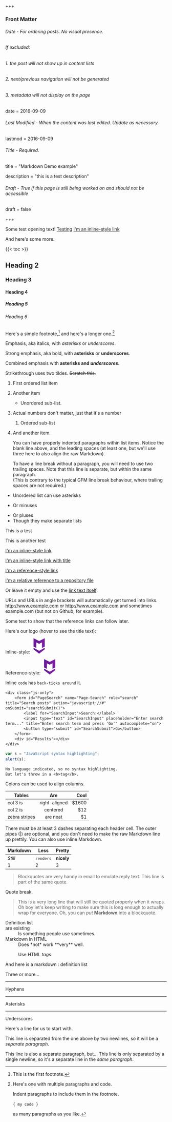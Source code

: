 +++
### Front Matter

###### Date - For ordering posts. No visual presence.
###### If excluded: 
###### 1. the post will not show up in content lists 
###### 2. next/previous navigation will not be generated
###### 3. metadata will not display on the page
date = 2016-09-09

###### Last Modified - When the content was last edited. Update as necessary.
lastmod = 2016-09-09

###### Title - Required.
title = "Markdown Demo example"

description = "this is a test description"

###### Draft - True if this page is still being worked on and should not be accessible
draft = false

+++

Some test opening text! <a href="http://google.ca">Testing</a> [I'm an inline-style link](https://www.google.com)

And here's some more.

{{< toc >}}

## Heading 2
### Heading 3
#### Heading 4
##### Heading 5
###### Heading 6

Here's a simple footnote,[^1] and here's a longer one.[^bignote]

[^1]: This is the first footnote.

[^bignote]: Here's one with multiple paragraphs and code.

    Indent paragraphs to include them in the footnote.

    `{ my code }`

    as many paragraphs as you like.

Emphasis, aka italics, with *asterisks* or _underscores_.

Strong emphasis, aka bold, with **asterisks** or __underscores__.

Combined emphasis with **asterisks and _underscores_**.

Strikethrough uses two tildes. ~~Scratch this.~~

1. First ordered list item
2. Another item
   * Unordered sub-list. 
1. Actual numbers don't matter, just that it's a number
   1. Ordered sub-list
4. And another item.

   You can have properly indented paragraphs within list items. Notice the blank line above, and the leading spaces (at least one, but we'll use three here to also align the raw Markdown).

   To have a line break without a paragraph, you will need to use two trailing spaces.
   Note that this line is separate, but within the same paragraph.  
   (This is contrary to the typical GFM line break behaviour, where trailing spaces are not required.)

* Unordered list can use asterisks
- Or minuses
+ Or pluses
+ Though they make separate lists

This is a test  

This is another test

[I'm an inline-style link](https://www.google.com)

[I'm an inline-style link with title](https://www.google.com "Google's Homepage")

[I'm a reference-style link][Arbitrary case-insensitive reference text]

[I'm a relative reference to a repository file](../blob/master/LICENSE)

Or leave it empty and use the [link text itself].

URLs and URLs in angle brackets will automatically get turned into links.
http://www.example.com or <http://www.example.com> and sometimes 
example.com (but not on Github, for example).

Some text to show that the reference links can follow later.

[arbitrary case-insensitive reference text]: https://www.mozilla.org
[link text itself]: http://www.reddit.com

Here's our logo (hover to see the title text):

Inline-style: 
![alt text](https://github.com/adam-p/markdown-here/raw/master/src/common/images/icon48.png "Logo Title Text 1")

Reference-style: 
![alt text][logo]

[logo]: https://github.com/adam-p/markdown-here/raw/master/src/common/images/icon48.png "Logo Title Text 2"

Inline `code` has `back-ticks around` it.

```
<div class="js-only">
	<form id="PageSearch" name="Page-Search" role="search" title="Search posts" action="javascript://#" onSubmit="searchSubmit()">
		<label for="SearchInput">Search:</label>
		<input type="text" id="SearchInput" placeholder="Enter search term..." title="Enter search term and press 'Go'" autocomplete="on">
		<button type="submit" id="SearchSubmit">Go</button>
	</form>
	<div id="Results"></div>
</div>
```

```javascript
var s = "JavaScript syntax highlighting";
alert(s);
```
 
```
No language indicated, so no syntax highlighting. 
But let's throw in a <b>tag</b>.
```

Colons can be used to align columns.

| Tables        | Are           | Cool  |
| ------------- |:-------------:| -----:|
| col 3 is      | right-aligned | $1600 |
| col 2 is      | centered      |   $12 |
| zebra stripes | are neat      |    $1 |

There must be at least 3 dashes separating each header cell.
The outer pipes (|) are optional, and you don't need to make the 
raw Markdown line up prettily. You can also use inline Markdown.

Markdown | Less | Pretty
--- | --- | ---
*Still* | `renders` | **nicely**
1 | 2 | 3

> Blockquotes are very handy in email to emulate reply text.
> This line is part of the same quote.

Quote break.

> This is a very long line that will still be quoted properly when it wraps. Oh boy let's keep writing to make sure this is long enough to actually wrap for everyone. Oh, you can *put* **Markdown** into a blockquote.

<dl>
  <dt>Definition list</dt>
  <dt>are existing</dt>
  <dd>Is something people use sometimes.</dd>

  <dt>Markdown in HTML</dt>
  <dd>Does *not* work **very** well. 
  
  Use HTML <em>tags</em>.</dd>
</dl>

And here is a markdown
: definition list

Three or more...

---

Hyphens

<b><hr></b>

Asterisks

___

Underscores

Here's a line for us to start with.

This line is separated from the one above by two newlines, so it will be a *separate paragraph*.

This line is also a separate paragraph, but...
This line is only separated by a single newline, so it's a separate line in the *same paragraph*.